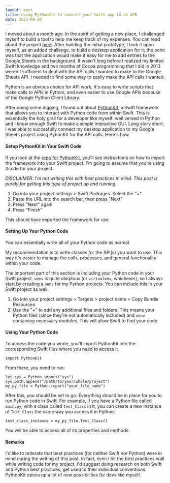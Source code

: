 ```yaml
---
layout: post
title: Using PythonKit to connect your Swift app to an API
date: 2021-09-20
---
```


I moved about a month ago. In the spirit of getting a new place, I challenged myself to build a tool to help me keep track of my expenses. You can read about the project [here](/projects/). After building the initial prototype, I took it upon myself, as an added challenge, to build a desktop application for it; the point was that the application would make it easy for me to add entries to the Google Sheets in the background. It wasn't long before I realized my limited Swift knowledge and two months of Cocoa programming that I did in 2013 weren't sufficient to deal with the API calls I wanted to make to the Google Sheets API. I needed to find some way to easily make the API calls I wanted.

Python is an obvious choice for API work. It's easy to write scripts that make calls to APIs in Python, and even easier to use Google APIs because of the Google Python Client Library.

After doing some digging, I found out about [PythonKit](https://github.com/pvieito/PythonKit), a Swift framework that allows you to interact with Python code from within Swift. This is essentially the holy grail for a developer like myself: well versed in Python and I know enough Swift to make a simple interactive GUI. Long story short, I was able to succesfully connect my desktop application to my Google Sheets project using PyhonKit for the API calls. Here's how.

#### Setup PythonKit in Your Swift Code

If you look at the [repo for PythonKit](https://github.com/pvieito/PythonKit), you'll see instructions on how to import the framework into your Swift project. I'm going to assume that you're using Xcode for your project.

_DISCLAIMER: I'm not writing this with best practices in mind. This post is purely for getting this type of project up and running._

 1. Go into your project settings > Swift Packages. Select the "+"
 2. Paste the URL into the search bar, then press "Next"
 3. Press "Next" again
 4. Press "Finish"

<!-- Add in an image of step 4 or something -->

This should have imported the framework for use.

#### Setting Up Your Python Code

You can essentially write all of your Python code as normal.

My recommendation is to write classes for the API(s) you want to use. This way it's easier to manage the calls, processes, and general functionality within your code.

The important part of this section is including your Python code in your Swift project. `venv` is quite ubiqitous (or `virtualenv`, whichever), so I always start by creating a `venv` for my Python projects. You can include this in your Swift project as well.
 1. Go into your project settings > Targets > project name > Copy Bundle Resources
 2. Use the "+" to add any additional files and folders. This means your Python files (since they're not automatically included) and `venv` containing necessary modules. This will allow Swift to find your code

#### Using Your Python Code

To access the code you wrote, you'll import PythonKit into the corresponding Swift files where you need to access it.
```
import PythonKit
```

From there, you need to run:
```
let sys = Python.import("sys")
sys.path.append("/path/to/your/whole/project")
my_py_file = Python.import("your_file_name")
```

After this, you should be set to go. Everything should be in place for you to run Python code in Swift. For example, if you have a Python file called `main.py`, with a class called `Test_Class` in it, you can create a new instance of `Test_Class` the same way you access it in Python:
```
test_class_instance = my_py_file.Test_Class()
```

You will be able to access all of its properties and methods.

#### Remarks

I'd like to reiterate that best practices (for neither Swift nor Python) were in mind during the writing of this post. In fact, even I hit the best practices wall while writing code for my project. I'd suggest doing research on both Swift and Python best practices; get used to their individual conventions. PythonKit opens up a lot of new possibilities for devs like myself.